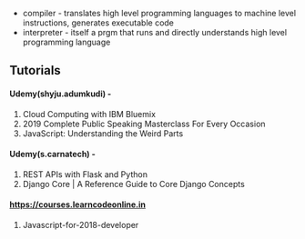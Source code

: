 - compiler - translates high level programming languages to machine level instructions, generates executable code
- interpreter - itself a prgm that runs and directly understands high level programming language

## Tutorials
#### Udemy(shyju.adumkudi) - 
1. Cloud Computing with IBM Bluemix
2. 2019 Complete Public Speaking Masterclass For Every Occasion
3. JavaScript: Understanding the Weird Parts
#### Udemy(s.carnatech) - 
1. REST APIs with Flask and Python
2. Django Core | A Reference Guide to Core Django Concepts	
#### https://courses.learncodeonline.in
1. Javascript-for-2018-developer
